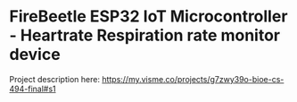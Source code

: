 # FireBeetle ESP32 IoT Microcontroller - Heartrate Respiration rate monitor device
Project description here: https://my.visme.co/projects/g7zwy39o-bioe-cs-494-final#s1



